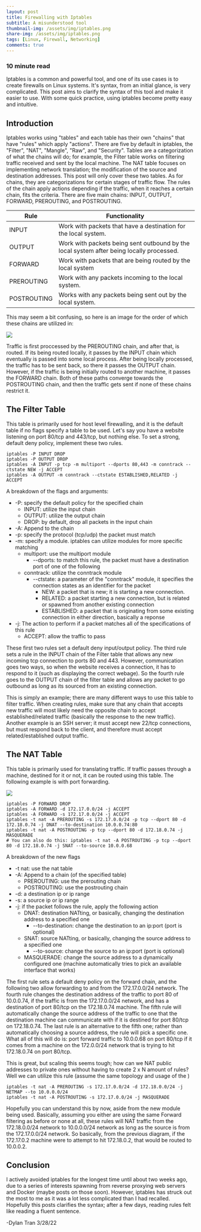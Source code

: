 ```yaml
---
layout: post
title: Firewalling with Iptables
subtitle: A misunderstood tool
thumbnail-img: /assets/img/iptables.png
share-img: /assets/img/iptables.png
tags: [Linux, Firewall, Networking]
comments: true
---
```

### 10 minute read

Iptables is a common and powerful tool, and one of its use cases is to create firewalls on Linux systems. It's syntax, from an initial glance, is very complicated. This post aims to clarify the syntax of this tool and make it easier to use. With some quick practice, using iptables become pretty easy and intuitive.

## Introduction

Iptables works using "tables" and each table has their own "chains" that have "rules" which apply "actions". There are five by default in iptables, the "Filter", "NAT", "Mangle", "Raw", and "Security". Tables are a categorization of what the chains will do; for example, the Filter table works on filtering traffic received and sent by the local machine. The NAT table focuses on implementing network translation; the modification of the source and destination addresses. This post will only cover these two tables. As for chains, they are categorizations for certain stages of traffic flow. The rules of the chain apply actions depending if the traffic, when it reaches a certain chain, fits the criteria. There are five main chains: INPUT, OUTPUT, FORWARD, PREROUTING, and POSTROUTING.

| Rule        | Functionality                                                |
| ----------- | ------------------------------------------------------------ |
| INPUT       | Work with packets that have a destination for the local system. |
| OUTPUT      | Work with packets being sent outbound by the local system after being locally processed. |
| FORWARD     | Work with packets that are being routed by the local system  |
| PREROUTING  | Work with any packets incoming to the local system.          |
| POSTROUTING | Works with any packets being sent out by the local system.   |

This may seem a bit confusing, so here is an image for the order of which these chains are utilized in:

<img src="https://github.com/susMdT/secondsite.github.io/blob/master/assets/img/iptables_1.png?raw=true" class="mx-auto d-block" unselectable="on" />


Traffic is first proccessed by the PREROUTING chain, and after that, is routed. If its being routed locally, it passes by the INPUT chain which eventually is passed into some local process. After being locally processed, the traffic has to be sent back, so there it passes the OUTPUT chain. However, if the traffic is being initially routed to another machine, it passes the FORWARD chain. Both of these paths converge towards the POSTROUTING chain, and then the traffic gets sent if none of these chains restrict it.

## The Filter Table

This table is primarily used for host level firewalling, and it is the default table if no flags specify a table to be used. Let's say you have a website listening on port 80/tcp and 443/tcp, but nothing else. To set a strong, default deny policy, implement these two rules.

```
iptables -P INPUT DROP
iptables -P OUTPUT DROP
iptables -A INPUT -p tcp -m multiport --dports 80,443 -m conntrack --ctstate NEW -j ACCEPT
iptables -A OUTPUT -m conntrack --ctstate ESTABLISHED,RELATED -j ACCEPT
```

A breakdown of the flags and arguments:

- -P: specify the default policy for the specified chain
  - INPUT: utilize the input chain
  - OUTPUT: utilize the output chain
  - DROP: by default, drop all packets in the input chain
- -A: Append to the  chain
- -p: specify the protocol (tcp/udp) the packet must match
- -m: specify a module. iptables can utilize modules for more specific matching
  - multiport: use the multiport module
    - --dports: to match this rule, the packet must have a destination port of one of the following
  - conntrack: utilize the conntrack module
    - --ctstate: a parameter of the "conntrack" module, it specifies the connection states as an identifier for the packet
      - NEW: a packet that is new; it is starting a new connection.
      - RELATED: a packet starting a new connection, but is related or spawned from another existing connection
      - ESTABLISHED: a packet that is originating from some existing connection in either direction, basically a reponse
- -j: The action to perform if a packet matches all of the specifications of this rule
  - ACCEPT: allow the traffic to pass

These first two rules set a default deny input/output policy. The third rule sets a rule in the INPUT chain of the Filter table that allows any new incoming tcp connection to ports 80 and 443. However, communication goes two ways, so when the website receives a connection, it has to respond to it (such as displaying the correct webage). So the fourth rule goes to the OUTPUT chain of the filter table and allows any packet to go outbound as long as its sourced from an existing connection.

This is simply an example; there are many different ways to use this table to filter traffic. When creating rules, make sure that any chain that accepts new traffic will most likely need the opposite chain to accept established/related traffic (basically the response to the new traffic). Another example is an SSH server; it must accept new 22/tcp connections, but must respond back to the client, and therefore must accept related/established output traffic.

## The NAT Table

This table is primarily used for translating traffic. If traffic passes through a machine, destined for it or not, it can be routed using this table. The following example is with port forwarding.

<img src="https://github.com/susMdT/secondsite.github.io/blob/master/assets/img/iptables_2.png?raw=true" class="mx-auto d-block" unselectable="on" />

```
iptables -P FORWARD DROP
iptables -A FORWARD -d 172.17.0.0/24 -j ACCEPT
iptables -A FORWARD -s 172.17.0.0/24 -j ACCEPT
iptables -t nat -A PREROUTING -s 172.17.0.0/24 -p tcp --dport 80 -d 172.18.0.74 -j DNAT --to-destination 10.0.0.74:80
iptables -t nat -A POSTROUTING -p tcp --dport 80 -d 172.18.0.74 -j MASQUERADE
# You can also do this: iptables -t nat -A POSTROUTING -p tcp --dport 80 -d 172.18.0.74 -j SNAT --to-source 10.0.0.68
```

A breakdown of the new flags

- -t nat: use the nat table
- -A: Append to a chain (of the specified table)
  - PREROUTING: use the prerouting chain
  - POSTROUTING: use the postrouting chain
- -d: a destination ip or ip range
- -s: a source ip or ip range
- -j: if the packet follows the rule, apply the following action
  - DNAT: destination NATting, or basically, changing the destination address to a specified one
    - --to-destination: change the destination to an ip:port (port is optional)
  - SNAT: source NATting, or basically, changing the source address to a specified one
    - --to-source: change the source to an ip:port (port is optional)
  - MASQUERADE: change the source address to a dynamically configured one (machine automatically tries to pick an available interface that works)

The first rule sets a default deny policy on the forward chain, and the following two allow forwarding to and from the 172.17.0.0/24 network. The fourth rule changes the destination address of the traffic to port 80 of 10.0.0.74, if the traffic is from the 172.17.0.0/24 network, and has a destination of port 80/tcp on the 172.18.0.74 machine. The fifth rule will automatically change the source address of the traffic to one that the destination machine can communicate with if it is destined for port 80/tcp on 172.18.0.74. The last rule is an alternative to the fifth one; rather than automatically choosing a source address, the rule will pick a specific one. What all of this will do is: port forward traffic to 10.0.0.68 on port 80/tcp if it comes from a machine on the 172.0.0/24 network that is trying to hit 172.18.0.74 on port 80/tcp. 

This is great, but scaling this seems tough; how can we NAT public addresses to private ones without having to create 2 x N amount of rules? Well we can utilize this rule (assume the same topology and usage of the )

```
iptables -t nat -A PREROUTING -s 172.17.0.0/24 -d 172.18.0.0/24 -j NETMAP --to 10.0.0.0/24
iptables -t nat -A POSTROUTING -s 172.17.0.0/24 -j MASQUERADE
```

Hopefully you can understand this by now, aside from the new module being used. Basically, assuming you either are using the same Forward filtering as before or none at all, these rules will NAT traffic from the 172.18.0.0/24 network to 10.0.0.0/24 network as long as the source is from the 172.17.0.0/24 network. So basically, from the previous diagram, if the 172.17.0.2 machine were to attempt to hit 172.18.0.2, that would be routed to 10.0.0.2. 

## Conclusion

I actively avoided iptables for the longest time until about two weeks ago, due to a series of interests spawning from reverse proxying web servers and Docker (maybe posts on those soon). However, iptables has struck out the most to me as it was a lot less complicated than I had recalled. Hopefully this posts clarifies the syntax; after a few days, reading rules felt like reading a fluent sentence. 

-Dylan Tran 3/28/22
